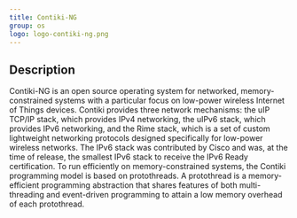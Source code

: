 ```yaml
---
title: Contiki-NG
group: os
logo: logo-contiki-ng.png
---
```


## Description

Contiki-NG is an open source operating system for networked, memory-constrained
systems with a particular focus on low-power wireless Internet of Things
devices. Contiki provides three network mechanisms: the uIP TCP/IP stack, which
provides IPv4 networking, the uIPv6 stack, which provides IPv6 networking, and
the Rime stack, which is a set of custom lightweight networking protocols
designed specifically for low-power wireless networks. The IPv6 stack was
contributed by Cisco and was, at the time of release, the smallest IPv6 stack to
receive the IPv6 Ready certification. To run efficiently on memory-constrained
systems, the Contiki programming model is based on protothreads. A protothread
is a memory-efficient programming abstraction that shares features of both
multi-threading and event-driven programming to attain a low memory overhead of
each protothread.
